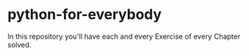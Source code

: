 # python-for-everybody
In this repository you'll have each and every Exercise of every Chapter solved.
